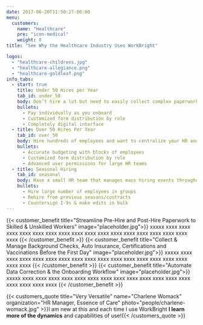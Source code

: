 ```yaml
---
date: 2017-06-20T11:50:27-06:00
menu:
  customers:
    name: "Healthcare"
    pre: "icon-medical"
    weight: 8
title: "See Why the Healthcare Industry Uses WorkBright"

logos:
  - "healthcare-childrens.jpg"
  - "healthcare-allegiance.png"
  - "healthcare-goldleaf.png"
info_tabs:
  - start: true
    title: Under 50 Hires per Year
    tab_id: under_50
    body: Don’t hire a lot but need to easily collect complex paperwork and certifications? WorkBright can help!
    bullets:
      - Pay individually as you onboard
      - Customized form distribution by role 
      - Completely digital interface
  - title: Over 50 Hires Per Year
    tab_id: over_50
    body: Hire hundreds of employees and want to centralize your HR and ease collection of forms and certifications? WorkBright is made for you! 
    bullets:
      - Accurate budgeting with blocks of employees
      - Customized form distribution by role
      - Advanced user permissions for large HR teams
  - title: Seasonal Hiring
    tab_id: seasonal
    body: Have a small HR team that manages mass hiring events throughout the year? WorkBright meets your needs!
    bullets:
      - Hire large number of employees in groups
      - Rehire from previous seasons/contracts
      - Countersign I-9s & make edits in bulk 
---
```

{{< customer_benefit title="Streamline Pre-Hire and Post-Hire Paperwork to Skilled & Unskilled Workers" image="placeholder.jpg">}}
  xxxxx xxxx xxxx xxxx xxxx xxxx xxxx xxxx xxxx xxxx xxxx xxxx xxxx xxxx xxxx xxxx xxxx xxxx
{{< /customer_benefit >}}
{{< customer_benefit title="Collect & Manage Background Checks, Auto Insurance, Certifications and Vaccinations Before the First Day" image="placeholder.jpg">}}
  xxxxx xxxx xxxx xxxx xxxx xxxx xxxx xxxx xxxx xxxx xxxx xxxx xxxx xxxx xxxx xxxx xxxx xxxx
{{< /customer_benefit >}}
{{< customer_benefit title="Automate Data Correction & the Onboarding Workflow" image="placeholder.jpg">}}
  xxxxx xxxx xxxx xxxx xxxx xxxx xxxx xxxx xxxx xxxx xxxx xxxx xxxx xxxx xxxx xxxx xxxx xxxx
{{< /customer_benefit >}}

{{< customers_quote title="Very Versatile" name="Charlene Womack" organization="HR Manager, Essence of Care" photo="people/charlene-womack.jpg" >}}I am new at this and each time I use WorkBright <strong>I learn more of the dynamics</strong> and capabilities of use!{{< /customers_quote >}}